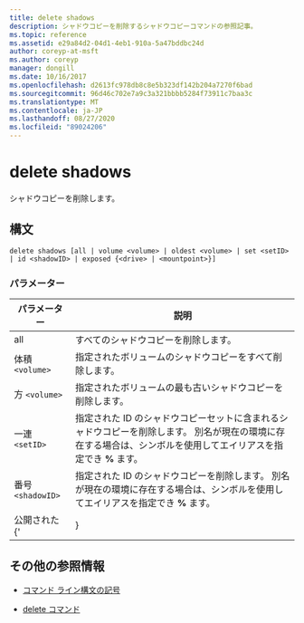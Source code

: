 ```yaml
---
title: delete shadows
description: シャドウコピーを削除するシャドウコピーコマンドの参照記事。
ms.topic: reference
ms.assetid: e29a84d2-04d1-4eb1-910a-5a47bddbc24d
author: coreyp-at-msft
ms.author: coreyp
manager: dongill
ms.date: 10/16/2017
ms.openlocfilehash: d2613fc978db8c8e5b323df142b204a7270f6bad
ms.sourcegitcommit: 96d46c702e7a9c3a321bbbb5284f73911c7baa3c
ms.translationtype: MT
ms.contentlocale: ja-JP
ms.lasthandoff: 08/27/2020
ms.locfileid: "89024206"
---
```

# <a name="delete-shadows"></a>delete shadows

シャドウコピーを削除します。

## <a name="syntax"></a>構文

```
delete shadows [all | volume <volume> | oldest <volume> | set <setID> | id <shadowID> | exposed {<drive> | <mountpoint>}]
```

### <a name="parameters"></a>パラメーター

| パラメーター | 説明 |
| ---- | ---- |
| all | すべてのシャドウコピーを削除します。 |
| 体積 `<volume>` | 指定されたボリュームのシャドウコピーをすべて削除します。 |
| 方 `<volume>` | 指定されたボリュームの最も古いシャドウコピーを削除します。 |
| 一連 `<setID>` | 指定された ID のシャドウコピーセットに含まれるシャドウコピーを削除します。 別名が現在の環境に存在する場合は、シンボルを使用してエイリアスを指定でき **%** ます。 |
| 番号 `<shadowID>` | 指定された ID のシャドウコピーを削除します。 別名が現在の環境に存在する場合は、シンボルを使用してエイリアスを指定でき **%** ます。 |
| 公開された {'<drive> | <mountpoint>} |

## <a name="additional-references"></a>その他の参照情報

- [コマンド ライン構文の記号](command-line-syntax-key.md)

- [delete コマンド](delete.md)
